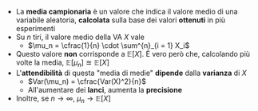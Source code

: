 * La __media campionaria__ è un valore che indica il valore medio di una variabile aleatoria, __calcolata__ sulla base dei valori __ottenuti__ in più esperimenti
* Su $n$ tiri, il valore medio della VA $X$  vale
	* $\mu_n = \cfrac{1}{n} \cdot \sum^{n}_{i = 1} X_i$ 
* Questo valore __non__ corrisponde a $\mathbb{E}[X]$. È vero però che, calcolando più volte la media, $\mathbb{E}[\mu_n] \approxeq \mathbb{E}[X]$ 
* L'__attendibilità__ di questa "media di medie" __dipende__ dalla __varianza__ di $X$
	* $Var(\mu_n) = \cfrac{Var(X)^2}{n}$ 
	* All'aumentare dei __lanci__, aumenta la __precisione__
* Inoltre, se $n \to \infty$, $\mu_n \to \mathbb{E}[X]$ 